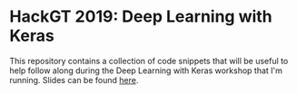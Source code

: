 # HackGT 2019: Deep Learning with Keras
This repository contains a collection of code snippets that will be useful to help follow along during the Deep Learning with Keras workshop that I'm running. Slides can be found [here](https://docs.google.com/presentation/d/172hh7cHMhmOTZtjZvpIJw-HXxgKUWkDSY-x_6mgZiiU/edit?usp=sharing).
